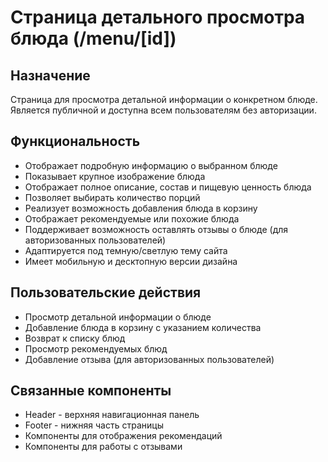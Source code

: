 # Страница детального просмотра блюда (/menu/[id])

## Назначение
Страница для просмотра детальной информации о конкретном блюде. Является публичной и доступна всем пользователям без авторизации.

## Функциональность
- Отображает подробную информацию о выбранном блюде
- Показывает крупное изображение блюда
- Отображает полное описание, состав и пищевую ценность блюда
- Позволяет выбирать количество порций
- Реализует возможность добавления блюда в корзину
- Отображает рекомендуемые или похожие блюда
- Поддерживает возможность оставлять отзывы о блюде (для авторизованных пользователей)
- Адаптируется под темную/светлую тему сайта
- Имеет мобильную и десктопную версии дизайна

## Пользовательские действия
- Просмотр детальной информации о блюде
- Добавление блюда в корзину с указанием количества
- Возврат к списку блюд
- Просмотр рекомендуемых блюд
- Добавление отзыва (для авторизованных пользователей)

## Связанные компоненты
- Header - верхняя навигационная панель
- Footer - нижняя часть страницы
- Компоненты для отображения рекомендаций
- Компоненты для работы с отзывами 